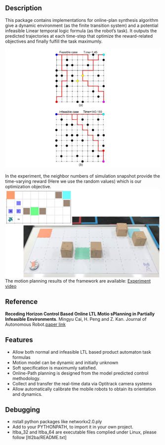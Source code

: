 ## Description

This package contains implementations for online-plan synthesis algorithm give a dynamic
environment (as the finite transition system) and a potential infeasible Linear temporal
logic formula (as the robot’s task). It outputs the predicted trajectories at each
time-step that optimize the reward-related objectives and finally fulfill the task maximumly.

![grid.png](grid.png)

In the experiment, the neighbor numbers of simulation snapshot provide the time-varying reward 
(Here we use the random values) which is our optimization objective.
![experiment.jpg](experiment.jpg)
The motion planning results of the framework are available: [Experiment video](https://www.youtube.com/watch?v=16j6TmVUrTk)
## Reference

**Receding Horizon Control Based Online LTL Motio sPlanning in Partially Infeasible
Environments**.
Mingyu Cai, H. Peng and Z. Kan. Journal of Autonomous Robot.[paper link](https://drive.google.com/file/d/1y-fGCU9np0Pt-vxuniRe6Vo35Hp2z505/view?usp=sharing)

## Features

- Allow both normal and infeasible LTL based product automaton task formulas
- Motion model can be dynamic and initially unknown
- Soft specification is maximumly satisfied.
- Online-Path planning is designed from the model predicted control methodology.
- Collect and transfer the real-time data via Optitrack camera systems 
- Allow automatically calibrate the mobile robots to obtain its orientation and dynamics.

## Debugging
- nstall python packages like networkx2.0.ply
- Add to your PYTHONPATH, to import it in your own project.
- ltlba_32 and ltlba_64 are executable files complied under Linux, please follow [ltl2ba/README.txt]

